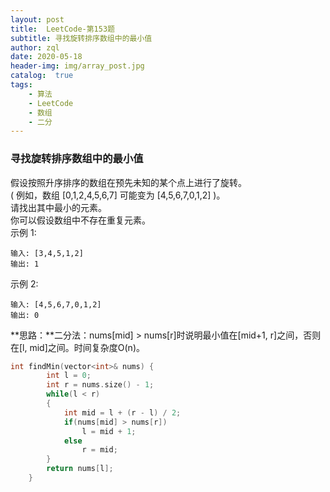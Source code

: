```yaml
---
layout: post
title:  LeetCode-第153题
subtitle: 寻找旋转排序数组中的最小值
author: zql
date: 2020-05-18
header-img: img/array_post.jpg
catalog:  true
tags:
    - 算法
    - LeetCode
    - 数组
    - 二分
---
```

### 寻找旋转排序数组中的最小值  
假设按照升序排序的数组在预先未知的某个点上进行了旋转。  
( 例如，数组 [0,1,2,4,5,6,7] 可能变为 [4,5,6,7,0,1,2] )。  
请找出其中最小的元素。  
你可以假设数组中不存在重复元素。  
示例 1:  
```
输入: [3,4,5,1,2]
输出: 1
```
示例 2:  
```
输入: [4,5,6,7,0,1,2]
输出: 0
```
**思路：**二分法：nums[mid] > nums[r]时说明最小值在[mid+1, r]之间，否则在[l, mid]之间。时间复杂度O(n)。  
```c++
int findMin(vector<int>& nums) {
        int l = 0;
        int r = nums.size() - 1;
        while(l < r)
        {
            int mid = l + (r - l) / 2;
            if(nums[mid] > nums[r])
                l = mid + 1;
            else
                r = mid;
        }
        return nums[l];
    }
```
